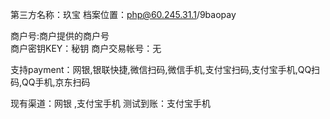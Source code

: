 第三方名称：玖宝 
档案位置：php@60.245.31.1/9baopay
 
商户号:商户提供的商户号  
商户密钥KEY：秘钥 
商户交易帐号：无  
 
支持payment：网银,银联快捷,微信扫码,微信手机,支付宝扫码,支付宝手机,QQ扫码,QQ手机,京东扫码
 
现有渠道：网银  ,支付宝手机
测试到账：支付宝手机
   
